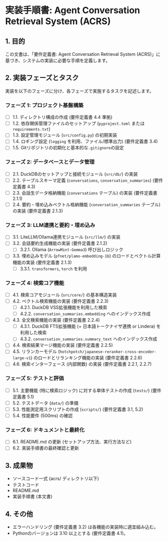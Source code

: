 # 実装手順書: Agent Conversation Retrieval System (ACRS)

## 1. 目的
この文書は、「要件定義書: Agent Conversation Retrieval System (ACRS)」に基づき、システムの実装に必要な手順を定義します。

## 2. 実装フェーズとタスク
実装を以下のフェーズに分け、各フェーズで実施するタスクを記述します。

### フェーズ 1: プロジェクト基盤構築
*   [ ] 1.1. ディレクトリ構成の作成 (要件定義書 4.4 準拠)
*   [ ] 1.2. 依存関係管理ファイルのセットアップ (`pyproject.toml` または `requirements.txt`)
*   [ ] 1.3. 設定管理モジュール (`src/config.py`) の初期実装
*   [ ] 1.4. ロギング設定 (`logging` を利用、ファイル/標準出力) (要件定義書 3.4)
*   [ ] 1.5. Gitリポジトリの初期化と基本的な`.gitignore`の設定

### フェーズ 2: データベースとデータ管理
*   [ ] 2.1. DuckDBのセットアップと接続モジュール (`src/db/`) の実装
*   [ ] 2.2. テーブルスキーマ定義 (`conversations`, `conversation_summaries`) (要件定義書 4.3)
*   [ ] 2.3. 会話生データ格納機能 (`conversations` テーブル) の実装 (要件定義書 2.1.1)
*   [ ] 2.4. 要約・埋め込みベクトル格納機能 (`conversation_summaries` テーブル) の実装 (要件定義書 2.1.3)

### フェーズ 3: LLM連携と要約・埋め込み
*   [ ] 3.1. LiteLLM/Ollama連携モジュール (`src/llm/`) の実装
*   [ ] 3.2. 会話要約生成機能の実装 (要件定義書 2.1.2)
    *   [ ] 3.2.1. Ollama (`ArrowMint-Gemma3`) 呼び出しロジック
*   [ ] 3.3. 埋め込みモデル (`pfnet/plamo-embedding-1b`) のロードとベクトル計算機能の実装 (要件定義書 2.1.3)
    *   [ ] 3.3.1. `transformers`, `torch` を利用

### フェーズ 4: 検索コア機能
*   [ ] 4.1. 検索コアモジュール (`src/core/`) の基本構造実装
*   [ ] 4.2. ベクトル検索機能の実装 (要件定義書 2.2.3)
    *   [ ] 4.2.1. DuckDB VSS拡張機能を利用した検索
    *   [ ] 4.2.2. `conversation_summaries.embedding` へのインデックス作成
*   [ ] 4.3. 全文検索機能の実装 (要件定義書 2.2.4)
    *   [ ] 4.3.1. DuckDB FTS拡張機能 (+ 日本語トークナイザ連携 or Lindera) を利用した検索
    *   [ ] 4.3.2. `conversation_summaries.summary_text` へのインデックス作成
*   [ ] 4.4. 検索結果マージ機能の実装 (要件定義書 2.2.5)
*   [ ] 4.5. リランカーモデル (`hotchpotch/japanese-reranker-cross-encoder-large-v1`) のロードとリランキング機能の実装 (要件定義書 2.2.6)
*   [ ] 4.6. 検索インターフェース (内部関数) の実装 (要件定義書 2.2.1, 2.2.7)

### フェーズ 5: テストと評価
*   [ ] 5.1. 主要機能 (特に検索ロジック) に対する単体テストの作成 (`tests/`) (要件定義書 5.1)
*   [ ] 5.2. テストデータ (`data/`) の準備
*   [ ] 5.3. 性能測定用スクリプトの作成 (`scripts/`) (要件定義書 3.1, 5.2)
*   [ ] 5.4. 性能要件 (500ms) の確認

### フェーズ 6: ドキュメントと最終化
*   [ ] 6.1. README.md の更新 (セットアップ方法、実行方法など)
*   [ ] 6.2. 実装手順書の最終確認と更新

## 3. 成果物
*   ソースコード一式 (acrs/ ディレクトリ以下)
*   テストコード
*   README.md
*   実装手順書 (本文書)

## 4. その他
*   エラーハンドリング (要件定義書 3.2) は各機能の実装時に適宜組み込む。
*   Pythonのバージョンは 3.10 以上とする (要件定義書 4.1)。
